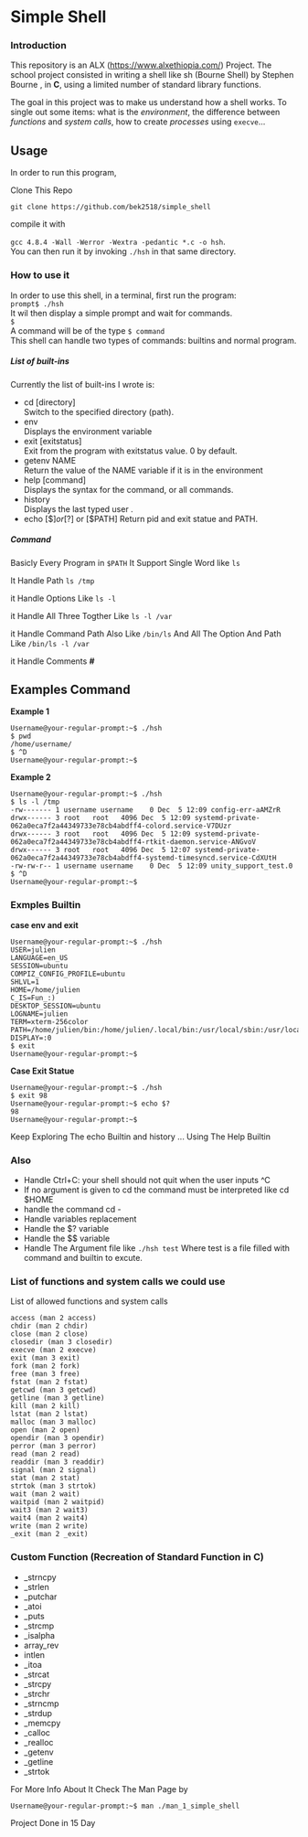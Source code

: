 # Simple Shell

### Introduction
This repository is an ALX (https://www.alxethiopia.com/) Project. The school project consisted in writing a shell like sh (Bourne Shell) by Stephen Bourne  , in **C**, using a limited number of standard library functions.

The goal in this project was to make us understand how a shell works. To single out some items: what is the *environment*, the difference between *functions* and *system calls*, how to create *processes* using `execve`...  

## Usage 
In order to run this program, 

Clone This Repo

`` git clone https://github.com/bek2518/simple_shell ``

compile it with  

`gcc 4.8.4 -Wall -Werror -Wextra -pedantic *.c -o hsh`.  
You can then run it by invoking `./hsh` in that same directory.  

### How to use it
In order to use this shell, in a terminal, first run the program:    
`prompt$ ./hsh`  
It wil then display a simple prompt and wait for commands.  
`$ `   
A command will be of the type `$ command`  
This shell can handle two types of commands: builtins and normal program.
##### List of built-ins
Currently the list of built-ins I wrote is:  
* cd [directory]  
Switch to the specified directory (path).
* env  
Displays the environment variable
* exit [exitstatus]  
Exit from the program with exitstatus value. 0 by default.
* getenv NAME  
Return the value of the NAME variable if it is in the environment
* help [command]  
Displays the syntax for the command, or all commands.  
* history  
Displays the last typed user .
* echo [$$] or [$?] or [$PATH]
Return pid and exit statue and PATH.
##### Command
Basicly Every Program in `$PATH`
It Support Single Word like `ls` 

It Handle Path `ls /tmp`

it Handle Options Like `ls -l`

it Handle All Three Togther Like `ls -l /var `

it Handle Command Path Also Like `/bin/ls` And All The Option And Path Like `/bin/ls -l /var`

it Handle Comments **#** 
## Examples Command
**Example 1**
```
Username@your-regular-prompt:~$ ./hsh
$ pwd
/home/username/
$ ^D
Username@your-regular-prompt:~$
```
**Example 2**
```
Username@your-regular-prompt:~$ ./hsh
$ ls -l /tmp 
-rw------- 1 username username    0 Dec  5 12:09 config-err-aAMZrR
drwx------ 3 root   root   4096 Dec  5 12:09 systemd-private-062a0eca7f2a44349733e78cb4abdff4-colord.service-V7DUzr
drwx------ 3 root   root   4096 Dec  5 12:09 systemd-private-062a0eca7f2a44349733e78cb4abdff4-rtkit-daemon.service-ANGvoV
drwx------ 3 root   root   4096 Dec  5 12:07 systemd-private-062a0eca7f2a44349733e78cb4abdff4-systemd-timesyncd.service-CdXUtH
-rw-rw-r-- 1 username username    0 Dec  5 12:09 unity_support_test.0
$ ^D
Username@your-regular-prompt:~$
```
### Exmples Builtin

**case env and exit**
```
Username@your-regular-prompt:~$ ./hsh
USER=julien
LANGUAGE=en_US
SESSION=ubuntu
COMPIZ_CONFIG_PROFILE=ubuntu
SHLVL=1
HOME=/home/julien
C_IS=Fun_:)
DESKTOP_SESSION=ubuntu
LOGNAME=julien
TERM=xterm-256color
PATH=/home/julien/bin:/home/julien/.local/bin:/usr/local/sbin:/usr/local/bin:/usr/sbin:/usr/bin:/sbin:/bin:/usr/games:/usr/local/games:/snap/bin
DISPLAY=:0
$ exit
Username@your-regular-prompt:~$ 

```
**Case Exit Statue**
```
Username@your-regular-prompt:~$ ./hsh
$ exit 98
Username@your-regular-prompt:~$ echo $?
98
Username@your-regular-prompt:~$

```
Keep Exploring The echo Builtin and history ... Using The Help Builtin

### Also
* Handle Ctrl+C: your shell should not quit when the user inputs ^C
* If no argument is given to cd the command must be interpreted like cd $HOME
* handle the command cd -
* Handle variables replacement
* Handle the $? variable
* Handle the $$ variable
* Handle The Argument file like `./hsh test` Where test is a file filled with command and builtin to excute.
### List of functions and system calls we could use
List of allowed functions and system calls

    access (man 2 access)
    chdir (man 2 chdir)
    close (man 2 close)
    closedir (man 3 closedir)
    execve (man 2 execve)
    exit (man 3 exit)
    fork (man 2 fork)
    free (man 3 free)
    fstat (man 2 fstat)
    getcwd (man 3 getcwd)
    getline (man 3 getline)
    kill (man 2 kill)
    lstat (man 2 lstat)
    malloc (man 3 malloc)
    open (man 2 open)
    opendir (man 3 opendir)
    perror (man 3 perror)
    read (man 2 read)
    readdir (man 3 readdir)
    signal (man 2 signal)
    stat (man 2 stat)
    strtok (man 3 strtok)
    wait (man 2 wait)
    waitpid (man 2 waitpid)
    wait3 (man 2 wait3)
    wait4 (man 2 wait4)
    write (man 2 write)
    _exit (man 2 _exit)
### Custom Function (Recreation of Standard Function in C)
 * _strncpy
 * _strlen
 * _putchar
 * _atoi
 * _puts
 * _strcmp
 * _isalpha
 * array_rev
 * intlen
 * _itoa
 * _strcat
 * _strcpy
 * _strchr
 * _strncmp
 * _strdup
 * _memcpy
 * _calloc
 * _realloc
 * _getenv
 * _getline
 * _strtok

For More Info About It Check The Man Page by
```
Username@your-regular-prompt:~$ man ./man_1_simple_shell
```
Project Done in 15 Day
